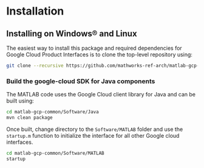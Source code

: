 # Installation

## Installing on Windows® and Linux
The easiest way to install this package and required dependencies for Google Cloud Product Interfaces is to clone the top-level repository using:

```bash
git clone --recursive https://github.com/mathworks-ref-arch/matlab-gcp-common.git
```

### Build the google-cloud SDK for Java components
The MATLAB code uses the Google Cloud client library for Java and can be built using:
```bash
cd matlab-gcp-common/Software/Java
mvn clean package
```

Once built, change directory to the ```Software/MATLAB``` folder and use the ```startup.m``` function to initialize the interface for all other Google cloud interfaces.
```bash
cd matlab-gcp-common/Software/MATLAB
startup
```

[//]: #  (Copyright 2020 The MathWorks, Inc.)
